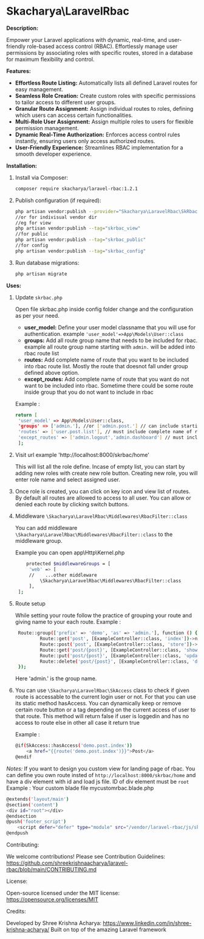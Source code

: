 # Skacharya\LaravelRbac

**Description:**

Empower your Laravel applications with dynamic, real-time, and user-friendly role-based access control (RBAC). Effortlessly manage user permissions by associating roles with specific routes, stored in a database for maximum flexibility and control.

**Features:**

- **Effortless Route Listing:** Automatically lists all defined Laravel routes for easy management.
- **Seamless Role Creation:** Create custom roles with specific permissions to tailor access to different user groups.
- **Granular Route Assignment:** Assign individual routes to roles, defining which users can access certain functionalities.
- **Multi-Role User Assignment:** Assign multiple roles to users for flexible permission management.
- **Dynamic Real-Time Authorization:** Enforces access control rules instantly, ensuring users only access authorized routes.
- **User-Friendly Experience:** Streamlines RBAC implementation for a smooth developer experience.

**Installation:**

1. Install via Composer:

    ```bash
   composer require skacharya/laravel-rbac:1.2.1

2. Publish configuration (if required):

    ```bash
   php artisan vendor:publish --provider="Skacharya\LaravelRbac\SkRbacServiceProvider"
   //or for indivisual vendor dir
   //eg for view
   php artisan vendor:publish --tag="skrbac_view"
   //for public
   php artisan vendor:publish --tag="skrbac_public"
   //for config
   php artisan vendor:publish --tag="skrbac_config"
   ```

3. Run database migrations:

    ```bash
   php artisan migrate


**Uses:**

1. Update `skrbac.php`

   Open file skrbac.php inside config folder change and the configuration as per your need.

   - **user_model:**  Define your user model classname that you will use for authentication. example `'user_model'=>App\Models\User::class`
   - **groups:** Add all route group name that needs to be included for rbac. example all route group name starting with `admin.` will be added into rbac route list
   - **routes:** Add complete name of route that you want to be included into rbac route list. Mostly the route that doesnot fall under group defined above option.
   - **except_routes:** Add complete name of route that you want do not want to be included into rbac. Sometime there could be some route inside group that you do not want to include in rbac

   Example :
   ```bash
   return [
    'user_model' => App\Models\User::class,
    'groups' => ['admin.'], //or ['admin.post.'] // can include starting name of route
    'routes' => ['user.post.list'], // must include complete name of route
    'except_routes' => ['admin.logout','admin.dashboard'] // must include complete name of route
    ];

2. Visit url example 'http://localhost:8000/skrbac/home'

   This will list all the role define. Incase of empty list, you can start by adding new roles with create new role button.
   Creating new role, you will enter role name and select assigned user.

3. Once role is created, you can click on key icon and view list of routes. By default all routes are allowed to access to all user. You can allow or denied
   each route by clicking switch buttons.

4. Middleware `\Skacharya\LaravelRbac\Middlewares\RbacFilter::class`

   You can add middleware `\Skacharya\LaravelRbac\Middlewares\RbacFilter::class` to the middleware group. 
   
   Example you can open app\Http\Kernel.php 
   ```bash
       protected $middlewareGroups = [
        'web' => [
        //    ...other middleware
            \Skacharya\LaravelRbac\Middlewares\RbacFilter::class
        ],
    ];
    ```
5. Route setup

   While setting your route follow the practice of grouping your route and giving name to your each route.
   Example :
   ```bash
    Route::group(['prefix' => 'demo', 'as' => 'admin.'], function () {
            Route::get('post', [ExampleController::class, 'index'])->name("post.index");
            Route::post('post', [ExampleController::class, 'store'])->name("post.store");
            Route::get('post/{post}', [ExampleController::class, 'show'])->name("post.show");
            Route::put('post/{post}', [ExampleController::class, 'update'])->name("post.update");
            Route::delete('post/{post}', [ExampleController::class, 'delete'])->name("post.delete");
    });
    ```
    Here 'admin.' is the group name.

6. You can use `\Skacharya\LaravelRbac\SkAccess` class to check if given route is accessable to the current login user or not. For that you can use its static method hasAccess. You can dynamically keep or remove certain route button or a tag depending on the current access of user to that route. This method will return false if user is loggedin and has no access to route else in other all case it return true

    Example :
    ```bash
    @if(SkAccess::hasAccess('demo.post.index'))
        <a href="{{route('demo.post.index')}}">Post</a>
    @endif
    ```


*Notes:* If you want to design you custom view for landing page of rbac. You can define you own route insted of `http://localhost:8000/skrbac/home` and have a div element with id and load js file. ID of div element must be `root`
Example :
Your custom blade file mycustomrbac.blade.php
```bash
@extends('layout/main')
@section('content')
<div id="root"></div>
@endsection
@push('footer_script')
    <script defer="defer" type="module" src="/vendor/laravel-rbac/js/skrbac.js"></script>
@endpush
```
Contributing:

We welcome contributions! Please see Contribution Guidelines: https://github.com/shreekrishnaacharya/laravel-rbac/blob/main/CONTRIBUTING.md

License:

Open-source licensed under the MIT license: https://opensource.org/licenses/MIT

Credits:

Developed by Shree Krishna Acharya: https://www.linkedin.com/in/shree-krishna-acharya/
Built on top of the amazing Laravel framework
